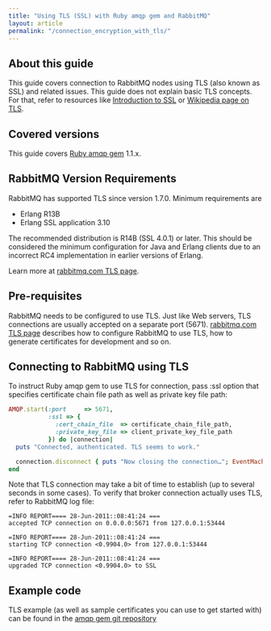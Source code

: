 ```yaml
---
title: "Using TLS (SSL) with Ruby amqp gem and RabbitMQ"
layout: article
permalink: "/connection_encryption_with_tls/"
---
```


About this guide
----------------

This guide covers connection to RabbitMQ nodes using TLS (also known as
SSL) and related issues. This guide does not explain basic TLS concepts.
For that, refer to resources like [Introduction to
SSL](https://developer.mozilla.org/en/Introduction_to_SSL) or [Wikipedia
page on TLS](http://en.wikipedia.org/wiki/Transport_Layer_Security).

Covered versions
----------------

This guide covers [Ruby amqp gem](http://github.com/ruby-amqp/amqp)
1.1.x.

RabbitMQ Version Requirements
-----------------------------

RabbitMQ has supported TLS since version 1.7.0. Minimum requirements are

 * Erlang R13B
 * Erlang SSL application 3.10

The recommended distribution is R14B (SSL 4.0.1) or later. This should
be considered the minimum configuration for Java and Erlang clients due
to an incorrect RC4 implementation in earlier versions of Erlang.

Learn more at [rabbitmq.com TLS page](http://www.rabbitmq.com/ssl.html).

Pre-requisites
--------------

RabbitMQ needs to be configured to use TLS. Just like Web
servers, TLS connections are usually accepted on a separate port (5671).
[rabbitmq.com TLS page](http://www.rabbitmq.com/ssl.html) describes how
to configure RabbitMQ to use TLS, how to generate certificates for
development and so on.

Connecting to RabbitMQ using TLS
-----------------------------------

To instruct Ruby amqp gem to use TLS for connection, pass :ssl option
that specifies certificate chain file path as well as private key file
path:

``` ruby
AMQP.start(:port     => 5671,
           :ssl => {
             :cert_chain_file  => certificate_chain_file_path,
             :private_key_file => client_private_key_file_path
           }) do |connection|
  puts "Connected, authenticated. TLS seems to work."

  connection.disconnect { puts "Now closing the connection…"; EventMachine.stop }
end
 ```

Note that TLS connection may take a bit of time to establish (up to
several seconds in some cases). To verify that broker connection
actually uses TLS, refer to RabbitMQ log file:

```
=INFO REPORT==== 28-Jun-2011::08:41:24 ===
accepted TCP connection on 0.0.0.0:5671 from 127.0.0.1:53444

=INFO REPORT==== 28-Jun-2011::08:41:24 ===
starting TCP connection <0.9904.0> from 127.0.0.1:53444

=INFO REPORT==== 28-Jun-2011::08:41:24 ===
upgraded TCP connection <0.9904.0> to SSL
```

Example code
------------

TLS example (as well as sample certificates you can use to get started
with) can be found in the [amqp gem git
repository](https://github.com/ruby-amqp/amqp/tree/master/examples)
